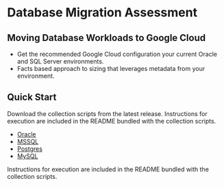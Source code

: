 # Database Migration Assessment

## Moving Database Workloads to Google Cloud

* Get the recommended Google Cloud configuration your current Oracle and SQL Server environments.
* Facts based approach to sizing that leverages metadata from your environment.

## Quick Start

Download the collection scripts from the latest release. Instructions for execution are included in the README bundled with the collection scripts.

* [Oracle](https://github.com/GoogleCloudPlatform/database-assessment/releases/latest/download/db-migration-assessment-collection-scripts-oracle.zip)
* [MSSQL](https://github.com/GoogleCloudPlatform/database-assessment/releases/latest/download/db-migration-assessment-collection-scripts-sqlserver.zip)
* [Postgres](https://github.com/GoogleCloudPlatform/database-assessment/releases/latest/download/db-migration-assessment-collection-scripts-postgres.zip)
* [MySQL](https://github.com/GoogleCloudPlatform/database-assessment/releases/latest/download/db-migration-assessment-collection-scripts-mysql.zip)

Instructions for execution are included in the README bundled with the collection scripts.
